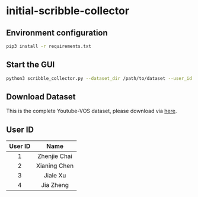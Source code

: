 # initial-scribble-collector

## Environment configuration
```bash
pip3 install -r requirements.txt
```

## Start the GUI
```bash
python3 scribble_collector.py --dataset_dir /path/to/dataset --user_id your_id
```
## Download Dataset 
This is the complete Youtube-VOS dataset, please download via [here](http://10.19.124.26:8000/d/f274b8e2c98649b2b575/).

## User ID

User ID | Name
:---:   | :---:
1       | Zhenjie Chai
2       | Xianing Chen
3       | Jiale Xu 
4       | Jia Zheng 

